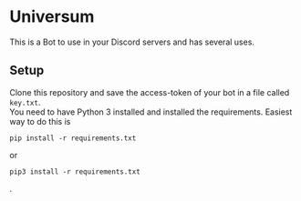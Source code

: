 # Universum
This is a Bot to use in your Discord servers and has several uses.

## Setup
Clone this repository and save the access-token of your bot in a file called ```key.txt```.<br />
You need to have Python 3 installed and installed the requirements. Easiest way to do this is 
```
pip install -r requirements.txt
```
or 
```
pip3 install -r requirements.txt
```
.

